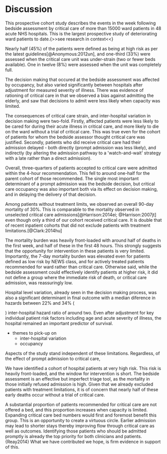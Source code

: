 # Discussion

<!--
{>>emphasise the importance of the study - check research in context refs<<}
-->
This prospective cohort study describes the events in the week following bedside assessment by critical care of more than 15000 ward patients in 48 acute NHS hospitals. This is the largest prospective study of deteriorating ward patients to date.{>>see research in context<<} 

Nearly half (45%) of the patients were defined as being at high risk as per the latest guidelines[@Anonymous:2012un], and one-third (33%) were assessed when the critical care unit was under-strain (two or fewer beds available). One in twelve (8%) were assessed when the unit was completely full. 

The decision making that occured at the bedside assessment was affected by occupancy, but also varied significantly between hospitals after adjustment for measured severity of illness. There was evidence of rationing of critical care in that we observed a bias against admitting the elderly, and saw that decisions to admit were less likely when capacity was limited.

<!-- {>>three themes here - inter-hospital variation, occupancy, bias<<} -->
The consequences of critical care strain, and inter-hospital variation in decision making were two-fold. Firstly, affected patients were less likely to be cared for during their acute illness in critical care, and more likely to die on the ward without a trial of critical care. This was true even for the cohort of patients for whom the bedside assessor thought critical care was justified. Secondly, patients who did receive critical care had their admission delayed - both directly (prompt admission was less likely), and indirectly (by altering the admission pathway to a 'watch-and-wait' strategy with a late rather than a direct admission).

Overall, three-quarters of patients accepted to critical care were admitted within the 4-hour recommendation. This fell to around one-half for the parent cohort of those recommended. The single most important determinant of a prompt admission was the bedside decision, but critical care occupancy was also important both via its effect on decision making, and in delaying the delivery of that decision.
<!-- 
{>>
paragraph on mortality,
emphasise high rates even in the 'low risk' group
emphasise window of opportunity
<<}

-->
Among patients without treatment limits, we observed an overall 90-day mortality of 30\%. This is comparable to the mortality observed in unselected critical care admissions[@Harrison:2014ei; @Harrison:2007jt] even though only a third of our cohort received critical care. It is double that of recent inpatient cohorts that did not exclude patients with treatment limitations.[@Clark:2014hu]

The mortality burden was heavily front-loaded with around half of deaths in the first week, and half of these in the first 48 hours. This strongly suggests that the opportunity for intervention in these patients is very limited. Importantly, the 7-day mortality burden was elevated even for patients defined as low risk by NEWS class, and for actively treated patients recommended for ward rather than critical care. Otherwise said, while the bedside assessment could effectively identify patients at higher risk, it did not define a group where the immediate risk of death, or critical care admission, was reassuringly low.

Hospital level variation, already seen in the decision making process, was also a significant determinant in final outcome with a median diference in hazards between 22% and 34% (

) inter-hospital hazard ratio of around two.
Even after adjustment for key individual patient risk factors including age and acute severity of illness, the hospital remained an important predictor of survival.

<!-- {>>need section on why we haven't assessed outcomes<<} -->


<!-- {>>existing literature comparisons<<} -->

<!-- {>>conclusion<<} -->

- themes to pick-up on
    + inter-hospital variation
    + occupancy


Aspects of the study stand independent of these limitations. Regardless, of the effect of prompt admission to critical care,

We have identified a cohort of hospital patients at very high risk. This risk is heavily front-loaded, and the window for intervention is short. The bedside assessment is an effective but imperfect triage tool, as the mortality in those initially refused admission is high. Given that we already excluded patients with treatment limitations, it is of concern that nearly half of these early deaths occur without a trial of critical care.

A substantial proportion of patients recommended for critical care are not offered a bed, and this proportion increases when capacity is limited. Expanding critical care bed numbers would first and foremost benefit this group. This is an opportunity to create a virtuous circle. Earlier admission may lead to shorter stays thereby improving flow through critical care as well as outcomes. Identifying those patients who should be admitted promptly is already the top priority for both clinicians and patients.{Reay2014} What we have contributed we hope, is firm evidence in support of this.


